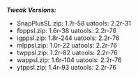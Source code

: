 ***Tweak Versions:***
 - SnapPlusSL.zip: 1.7r-58 uatools: 2.2r-31
 - fbppsl.zip: 1.6r-38 uatools: 2.2r-76
 - igppsl.zip: 1.8r-244 uatools: 2.2r-76
 - mlppsl.zip: 1.0r-22 uatools: 2.2r-76
 - twppsl.zip: 1.2r-82 uatools: 2.2r-76
 - wappsl.zip: 1.6r-104 uatools: 2.2r-76
 - ytppsl.zip: 1.4r-93 uatools: 2.2r-76
